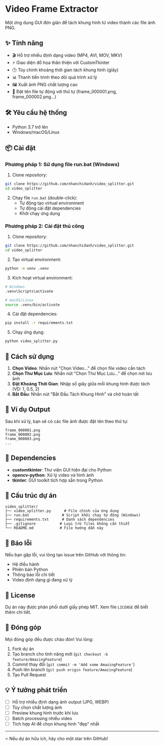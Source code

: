# Video Frame Extractor

Một ứng dụng GUI đơn giản để tách khung hình từ video thành các file ảnh PNG.

## ✨ Tính năng

- 🎬 Hỗ trợ nhiều định dạng video (MP4, AVI, MOV, MKV)
- ⚡ Giao diện đồ họa thân thiện với CustomTkinter
- 🕒 Tùy chỉnh khoảng thời gian tách khung hình (giây)
- 📊 Thanh tiến trình theo dõi quá trình xử lý
- 🖼️ Xuất ảnh PNG chất lượng cao
- 🎯 Đặt tên file tự động với thứ tự (frame_000001.png, frame_000002.png...)

## 🛠️ Yêu cầu hệ thống

- Python 3.7 trở lên
- Windows/macOS/Linux

## 📦 Cài đặt

### Phương pháp 1: Sử dụng file run.bat (Windows)

1. Clone repository:

```bash
git clone https://github.com/nhanchidanh/video_splitter.git
cd video_splitter
```

2. Chạy file `run.bat` (double-click):
   - Tự động tạo virtual environment
   - Tự động cài đặt dependencies
   - Khởi chạy ứng dụng

### Phương pháp 2: Cài đặt thủ công

1. Clone repository:

```bash
git clone https://github.com/nhanchidanh/video_splitter.git
cd video_splitter
```

2. Tạo virtual environment:

```bash
python -m venv .venv
```

3. Kích hoạt virtual environment:

```bash
# Windows
.venv\Scripts\activate

# macOS/Linux
source .venv/bin/activate
```

4. Cài đặt dependencies:

```bash
pip install -r requirements.txt
```

5. Chạy ứng dụng:

```bash
python video_splitter.py
```

## 🚀 Cách sử dụng

1. **Chọn Video**: Nhấn nút "Chọn Video..." để chọn file video cần tách
2. **Chọn Thư Mục Lưu**: Nhấn nút "Chọn Thư Mục Lưu..." để chọn nơi lưu ảnh
3. **Đặt Khoảng Thời Gian**: Nhập số giây giữa mỗi khung hình được tách (VD: 1, 0.5, 2)
4. **Bắt Đầu**: Nhấn nút "Bắt Đầu Tách Khung Hình" và chờ hoàn tất

## 📸 Ví dụ Output

Sau khi xử lý, bạn sẽ có các file ảnh được đặt tên theo thứ tự:

```
frame_000001.png
frame_000002.png
frame_000003.png
...
```

## 🔧 Dependencies

- **customtkinter**: Thư viện GUI hiện đại cho Python
- **opencv-python**: Xử lý video và hình ảnh
- **tkinter**: GUI toolkit tích hợp sẵn trong Python

## 📁 Cấu trúc dự án

```
video_splitter/
├── video_splitter.py      # File chính của ứng dụng
├── run.bat               # Script khởi chạy tự động (Windows)
├── requirements.txt      # Danh sách dependencies
├── .gitignore           # Loại trừ files không cần thiết
└── README.md            # File hướng dẫn này
```

## 🐛 Báo lỗi

Nếu bạn gặp lỗi, vui lòng tạo issue trên GitHub với thông tin:

- Hệ điều hành
- Phiên bản Python
- Thông báo lỗi chi tiết
- Video định dạng gì đang xử lý

## 📄 License

Dự án này được phân phối dưới giấy phép MIT. Xem file `LICENSE` để biết thêm chi tiết.

## 🤝 Đóng góp

Mọi đóng góp đều được chào đón! Vui lòng:

1. Fork dự án
2. Tạo branch cho tính năng mới (`git checkout -b feature/AmazingFeature`)
3. Commit thay đổi (`git commit -m 'Add some AmazingFeature'`)
4. Push lên branch (`git push origin feature/AmazingFeature`)
5. Tạo Pull Request

## 💡 Ý tưởng phát triển

- [ ] Hỗ trợ nhiều định dạng ảnh output (JPG, WEBP)
- [ ] Tùy chọn chất lượng ảnh
- [ ] Preview khung hình trước khi lưu
- [ ] Batch processing nhiều video
- [ ] Tích hợp AI để chọn khung hình "đẹp" nhất

---

⭐ Nếu dự án hữu ích, hãy cho một star trên GitHub!
